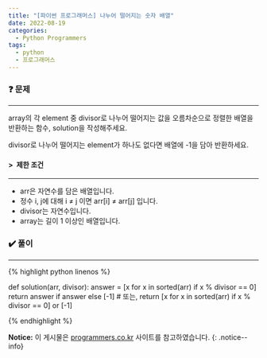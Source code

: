 ```yaml
---
title: "[파이썬 프로그래머스] 나누어 떨어지는 숫자 배열"
date: 2022-08-19
categories:
  - Python Programmers
tags:
  - python
  - 프로그래머스
---
```


### ❓ 문제

---

array의 각 element 중 divisor로 나누어 떨어지는 값을 오름차순으로 정렬한 배열을 반환하는 함수, solution을 작성해주세요.

divisor로 나누어 떨어지는 element가 하나도 없다면 배열에 -1을 담아 반환하세요.

#### > &nbsp;제한 조건

---

- arr은 자연수를 담은 배열입니다.
- 정수 i, j에 대해 i ≠ j 이면 arr[i] ≠ arr[j] 입니다.
- divisor는 자연수입니다.
- array는 길이 1 이상인 배열입니다.

### ✔️ 풀이

---

{% highlight python linenos %}

def solution(arr, divisor):
answer = [x for x in sorted(arr) if x % divisor == 0]
return answer if answer else [-1] # 또는,
return [x for x in sorted(arr) if x % divisor == 0] or [-1]

{% endhighlight %}

**Notice:** 이 게시물은 [programmers.co.kr](https://programmers.co.kr/learn/courses/30/lessons/12910) 사이트를 참고하였습니다.
{: .notice--info}
